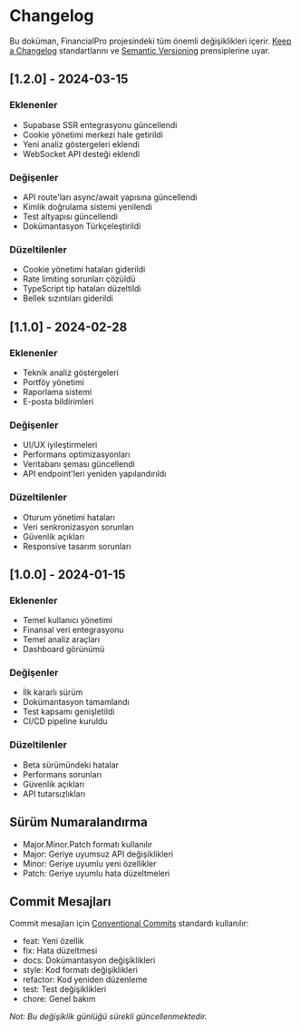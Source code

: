 # Changelog

Bu doküman, FinancialPro projesindeki tüm önemli değişiklikleri içerir. [Keep a Changelog](https://keepachangelog.com/en/1.0.0/) standartlarını ve [Semantic Versioning](https://semver.org/spec/v2.0.0.html) prensiplerine uyar.

## [1.2.0] - 2024-03-15

### Eklenenler
- Supabase SSR entegrasyonu güncellendi
- Cookie yönetimi merkezi hale getirildi
- Yeni analiz göstergeleri eklendi
- WebSocket API desteği eklendi

### Değişenler
- API route'ları async/await yapısına güncellendi
- Kimlik doğrulama sistemi yenilendi
- Test altyapısı güncellendi
- Dokümantasyon Türkçeleştirildi

### Düzeltilenler
- Cookie yönetimi hataları giderildi
- Rate limiting sorunları çözüldü
- TypeScript tip hataları düzeltildi
- Bellek sızıntıları giderildi

## [1.1.0] - 2024-02-28

### Eklenenler
- Teknik analiz göstergeleri
- Portföy yönetimi
- Raporlama sistemi
- E-posta bildirimleri

### Değişenler
- UI/UX iyileştirmeleri
- Performans optimizasyonları
- Veritabanı şeması güncellendi
- API endpoint'leri yeniden yapılandırıldı

### Düzeltilenler
- Oturum yönetimi hataları
- Veri senkronizasyon sorunları
- Güvenlik açıkları
- Responsive tasarım sorunları

## [1.0.0] - 2024-01-15

### Eklenenler
- Temel kullanıcı yönetimi
- Finansal veri entegrasyonu
- Temel analiz araçları
- Dashboard görünümü

### Değişenler
- İlk kararlı sürüm
- Dokümantasyon tamamlandı
- Test kapsamı genişletildi
- CI/CD pipeline kuruldu

### Düzeltilenler
- Beta sürümündeki hatalar
- Performans sorunları
- Güvenlik açıkları
- API tutarsızlıkları

## Sürüm Numaralandırma

- Major.Minor.Patch formatı kullanılır
- Major: Geriye uyumsuz API değişiklikleri
- Minor: Geriye uyumlu yeni özellikler
- Patch: Geriye uyumlu hata düzeltmeleri

## Commit Mesajları

Commit mesajları için [Conventional Commits](https://www.conventionalcommits.org/) standardı kullanılır:

- feat: Yeni özellik
- fix: Hata düzeltmesi
- docs: Dokümantasyon değişiklikleri
- style: Kod formatı değişiklikleri
- refactor: Kod yeniden düzenleme
- test: Test değişiklikleri
- chore: Genel bakım

_Not: Bu değişiklik günlüğü sürekli güncellenmektedir._ 